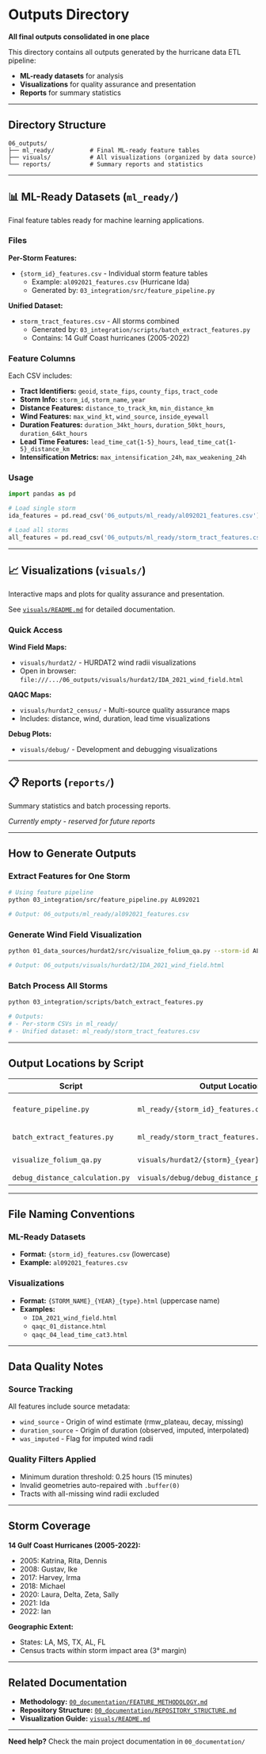 # Outputs Directory

**All final outputs consolidated in one place**

This directory contains all outputs generated by the hurricane data ETL pipeline:
- **ML-ready datasets** for analysis
- **Visualizations** for quality assurance and presentation
- **Reports** for summary statistics

---

## Directory Structure

```
06_outputs/
├── ml_ready/          # Final ML-ready feature tables
├── visuals/           # All visualizations (organized by data source)
└── reports/           # Summary reports and statistics
```

---

## 📊 ML-Ready Datasets (`ml_ready/`)

Final feature tables ready for machine learning applications.

### Files

**Per-Storm Features:**
- `{storm_id}_features.csv` - Individual storm feature tables
  - Example: `al092021_features.csv` (Hurricane Ida)
  - Generated by: `03_integration/src/feature_pipeline.py`

**Unified Dataset:**
- `storm_tract_features.csv` - All storms combined
  - Generated by: `03_integration/scripts/batch_extract_features.py`
  - Contains: 14 Gulf Coast hurricanes (2005-2022)

### Feature Columns

Each CSV includes:
- **Tract Identifiers:** `geoid`, `state_fips`, `county_fips`, `tract_code`
- **Storm Info:** `storm_id`, `storm_name`, `year`
- **Distance Features:** `distance_to_track_km`, `min_distance_km`
- **Wind Features:** `max_wind_kt`, `wind_source`, `inside_eyewall`
- **Duration Features:** `duration_34kt_hours`, `duration_50kt_hours`, `duration_64kt_hours`
- **Lead Time Features:** `lead_time_cat{1-5}_hours`, `lead_time_cat{1-5}_distance_km`
- **Intensification Metrics:** `max_intensification_24h`, `max_weakening_24h`

### Usage

```python
import pandas as pd

# Load single storm
ida_features = pd.read_csv('06_outputs/ml_ready/al092021_features.csv')

# Load all storms
all_features = pd.read_csv('06_outputs/ml_ready/storm_tract_features.csv')
```

---

## 📈 Visualizations (`visuals/`)

Interactive maps and plots for quality assurance and presentation.

See [`visuals/README.md`](visuals/README.md) for detailed documentation.

### Quick Access

**Wind Field Maps:**
- `visuals/hurdat2/` - HURDAT2 wind radii visualizations
- Open in browser: `file:///.../06_outputs/visuals/hurdat2/IDA_2021_wind_field.html`

**QAQC Maps:**
- `visuals/hurdat2_census/` - Multi-source quality assurance maps
- Includes: distance, wind, duration, lead time visualizations

**Debug Plots:**
- `visuals/debug/` - Development and debugging visualizations

---

## 📋 Reports (`reports/`)

Summary statistics and batch processing reports.

*Currently empty - reserved for future reports*

---

## How to Generate Outputs

### Extract Features for One Storm

```bash
# Using feature pipeline
python 03_integration/src/feature_pipeline.py AL092021

# Output: 06_outputs/ml_ready/al092021_features.csv
```

### Generate Wind Field Visualization

```bash
python 01_data_sources/hurdat2/src/visualize_folium_qa.py --storm-id AL092021

# Output: 06_outputs/visuals/hurdat2/IDA_2021_wind_field.html
```

### Batch Process All Storms

```bash
python 03_integration/scripts/batch_extract_features.py

# Outputs:
# - Per-storm CSVs in ml_ready/
# - Unified dataset: ml_ready/storm_tract_features.csv
```

---

## Output Locations by Script

| Script | Output Location | Description |
|--------|----------------|-------------|
| `feature_pipeline.py` | `ml_ready/{storm_id}_features.csv` | Single storm features |
| `batch_extract_features.py` | `ml_ready/storm_tract_features.csv` | All storms unified |
| `visualize_folium_qa.py` | `visuals/hurdat2/{storm}_{year}_wind_field.html` | Wind field map |
| `debug_distance_calculation.py` | `visuals/debug/debug_distance_plot.png` | Debug plot |

---

## File Naming Conventions

### ML-Ready Datasets
- **Format:** `{storm_id}_features.csv` (lowercase)
- **Example:** `al092021_features.csv`

### Visualizations
- **Format:** `{STORM_NAME}_{YEAR}_{type}.html` (uppercase name)
- **Examples:**
  - `IDA_2021_wind_field.html`
  - `qaqc_01_distance.html`
  - `qaqc_04_lead_time_cat3.html`

---

## Data Quality Notes

### Source Tracking

All features include source metadata:
- `wind_source` - Origin of wind estimate (rmw_plateau, decay, missing)
- `duration_source` - Origin of duration (observed, imputed, interpolated)
- `was_imputed` - Flag for imputed wind radii

### Quality Filters Applied

- Minimum duration threshold: 0.25 hours (15 minutes)
- Invalid geometries auto-repaired with `.buffer(0)`
- Tracts with all-missing wind radii excluded

---

## Storm Coverage

**14 Gulf Coast Hurricanes (2005-2022):**
- 2005: Katrina, Rita, Dennis
- 2008: Gustav, Ike
- 2017: Harvey, Irma
- 2018: Michael
- 2020: Laura, Delta, Zeta, Sally
- 2021: Ida
- 2022: Ian

**Geographic Extent:**
- States: LA, MS, TX, AL, FL
- Census tracts within storm impact area (3° margin)

---

## Related Documentation

- **Methodology:** [`00_documentation/FEATURE_METHODOLOGY.md`](../00_documentation/FEATURE_METHODOLOGY.md)
- **Repository Structure:** [`00_documentation/REPOSITORY_STRUCTURE.md`](../00_documentation/REPOSITORY_STRUCTURE.md)
- **Visualization Guide:** [`visuals/README.md`](visuals/README.md)

---

**Need help?** Check the main project documentation in `00_documentation/`
